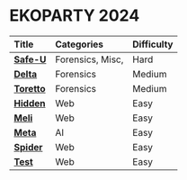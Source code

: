 # EKOPARTY 2024

| Title | Categories | Difficulty |
| :----| :-------- | :------- |
| [**Safe-U**](./Safe-U/Safe-U-Solution.md) | Forensics, Misc, | Hard |
| [**Delta**](./delta/delta-Solution.md) | Forensics | Medium |
| [**Toretto**](./Toretto/toretto-Solution.md) | Forensics | Medium |
| [**Hidden**](./hidden/hidden-Solution.md) | Web | Easy |
| [**Meli**](./Meli/Meli-Solution.md) | Web | Easy |
| [**Meta**](./Meta/Meta-Solution.md) | AI | Easy |
| [**Spider**](./Spider/Spider-Solution.md) | Web | Easy |
| [**Test**](./Test/Test-Solution.md) | Web | Easy |